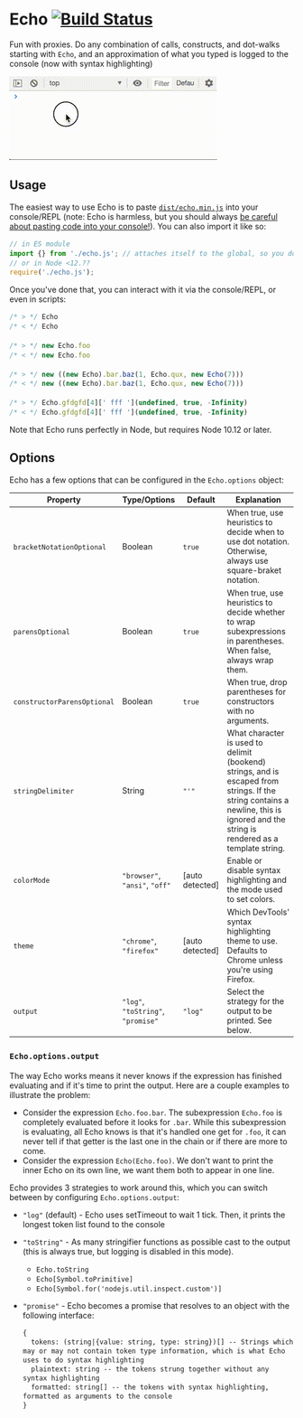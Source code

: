 # Echo [![Build Status](https://travis-ci.com/mrjacobbloom/echo.svg?branch=master)](https://travis-ci.com/mrjacobbloom/echo)

Fun with proxies. Do any combination of calls, constructs, and dot-walks
starting with `Echo`, and an approximation of what you typed is logged to the
console (now with syntax highlighting)

![Demo of Echo in action](https://raw.githubusercontent.com/mrjacobbloom/echo/master/demo.gif)

## Usage

The easiest way to use Echo is to paste [`dist/echo.min.js`](https://raw.githubusercontent.com/mrjacobbloom/echo/master/dist/echo.min.js) into your console/REPL (note: Echo is harmless, but you should always [be careful about pasting code into your console!](https://en.wikipedia.org/wiki/Self-XSS)). You can also import it like so:

```javascript
// in ES module
import {} from './echo.js'; // attaches itself to the global, so you don't actually want the import to be named Echo
// or in Node <12.??
require('./echo.js');
```

Once you've done that, you can interact with it via the console/REPL, or even in scripts:

```javascript
/* > */ Echo
/* < */ Echo

/* > */ new Echo.foo
/* < */ new Echo.foo

/* > */ new ((new Echo).bar.baz(1, Echo.qux, new Echo(7)))
/* < */ new ((new Echo).bar.baz(1, Echo.qux, new Echo(7)))

/* > */ Echo.gfdgfd[4][' fff '](undefined, true, -Infinity)
/* < */ Echo.gfdgfd[4][' fff '](undefined, true, -Infinity)
```

Note that Echo runs perfectly in Node, but requires Node 10.12 or later.

## Options

Echo has a few options that can be configured in the `Echo.options` object:

| Property | Type/Options | Default | Explanation |
| -------- | ------- | ------- | ----------- |
| `bracketNotationOptional` | Boolean | `true` | When true, use heuristics to decide when to use dot notation. Otherwise, always use square-braket notation. |
| `parensOptional` | Boolean | `true` | When true, use heuristics to decide whether to wrap subexpressions in parentheses. When false, always wrap them. |
| `constructorParensOptional` | Boolean | `true` | When true, drop parentheses for constructors with no arguments. |
| `stringDelimiter` | String | `"'"` | What character is used to delimit (bookend) strings, and is escaped from strings. If the string contains a newline, this is ignored and the string is rendered as a template string. |
| `colorMode` | `"browser"`, `"ansi"`, `"off"` | [auto detected] | Enable or disable syntax highlighting and the mode used to set colors. |
| `theme` | `"chrome"`, `"firefox"` | [auto detected] | Which DevTools' syntax highlighting theme to use. Defaults to Chrome unless you're using Firefox.
| `output` | `"log"`, `"toString"`, `"promise"` | `"log"` | Select the strategy for the output to be printed. See below. |

### `Echo.options.output`

The way Echo works means it never knows if the expression has finished evaluating and if it's time to print the output. Here are a couple examples to illustrate the problem:

- Consider the expression `Echo.foo.bar`. The subexpression `Echo.foo` is completely evaluated before it looks for `.bar`. While this subexpression is evaluating, all Echo knows is that it's handled one get for `.foo`, it can never tell if that getter is the last one in the chain or if there are more to come.
- Consider the expression `Echo(Echo.foo)`. We don't want to print the inner Echo on its own line, we want them both to appear in one line.

Echo provides 3 strategies to work around this, which you can switch between by configuring `Echo.options.output`:

- `"log"` (default) - Echo uses setTimeout to wait 1 tick. Then, it prints the longest token list found to the console
- `"toString"` - As many stringifier functions as possible cast to the output (this is always true, but logging is disabled in this mode).
  - `Echo.toString`
  - `Echo[Symbol.toPrimitive]`
  - `Echo[Symbol.for('nodejs.util.inspect.custom')]`
- `"promise"` - Echo becomes a promise that resolves to an object with the following interface:

  ```
  {
    tokens: (string|{value: string, type: string})[] -- Strings which may or may not contain token type information, which is what Echo uses to do syntax highlighting
    plaintext: string -- the tokens strung together without any syntax highlighting
    formatted: string[] -- the tokens with syntax highlighting, formatted as arguments to the console
  }
  ```
